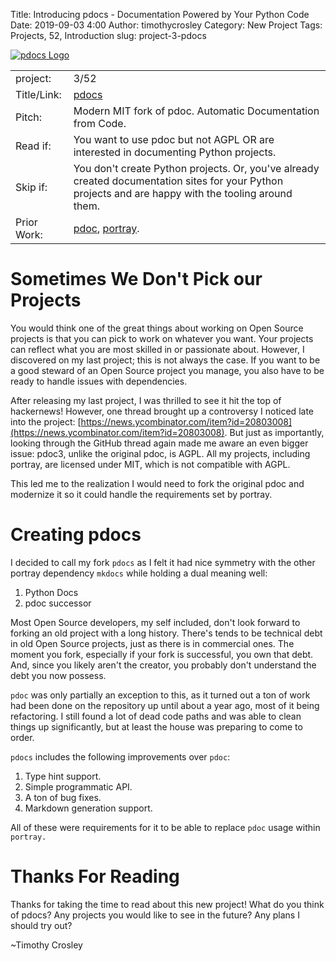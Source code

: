 Title: Introducing pdocs - Documentation Powered by Your Python Code
Date: 2019-09-03 4:00
Author: timothycrosley
Category: New Project
Tags: Projects, 52, Introduction
slug: project-3-pdocs

[![pdocs Logo](https://raw.githubusercontent.com/timothycrosley/pdocs/master/art/logo_large.png)](https://timothycrosley.github.io/pdocs/)

| | |
| ------------| -----------------------------------------------------------------------------------------------------------------------------------------------------------------------|
| project: | 3/52 |
| Title/Link: | [pdocs](https://timothycrosley.github.io/portray/) |
| Pitch: | Modern MIT fork of pdoc. Automatic Documentation from Code. |
| Read if: | You want to use pdoc but not AGPL OR are interested in documenting Python projects. |
| Skip if: | You don't create Python projects. Or, you've already created documentation sites for your Python projects and are happy with the tooling around them. |
| Prior Work: | [pdoc](https://github.com/mitmproxy/pdoc), [portray](https://timothycrosley.com/project-2-portray). |

# Sometimes We Don't Pick our Projects

You would think one of the great things about working on Open Source projects is that you can pick to work on whatever you want.
Your projects can reflect what you are most skilled in or passionate about. However, I discovered on my last project; this is not always the case.
If you want to be a good steward of an Open Source project you manage, you also have to be ready to handle issues with dependencies.

After releasing my last project, I was thrilled to see it hit the top of hackernews!
However, one thread brought up a controversy I noticed late into the project: [https://news.ycombinator.com/item?id=20803008](https://news.ycombinator.com/item?id=20803008).
But just as importantly, looking through the GitHub thread again made me aware an even bigger issue: pdoc3, unlike the original pdoc, is AGPL. All my projects, including portray, are licensed under MIT, which is not compatible with AGPL.

This led me to the realization I would need to fork the original pdoc and modernize it so it could handle the requirements set by portray.

# Creating pdocs

I decided to call my fork `pdocs` as I felt it had nice symmetry with the other portray dependency `mkdocs` while holding a dual meaning well:

1. Python Docs
2. pdoc successor

Most Open Source developers, my self included, don't look forward to forking an old project with a long history.
There's tends to be technical debt in old Open Source projects, just as there is in commercial ones. The moment you fork,
especially if your fork is successful, you own that debt. And, since you likely aren't the creator, you probably don't understand the debt you now possess.

`pdoc` was only partially an exception to this, as it turned out a ton of work had been done on the repository up until about a year ago, most of it being refactoring.
I still found a lot of dead code paths and was able to clean things up significantly, but at least the house was preparing to come to order.

`pdocs` includes the following improvements over `pdoc`:

1. Type hint support.
2. Simple programmatic API.
3. A ton of bug fixes.
4. Markdown generation support.

All of these were requirements for it to be able to replace `pdoc` usage within `portray.`

# Thanks For Reading

Thanks for taking the time to read about this new project!
What do you think of pdocs? Any projects you would like to see in the future? Any plans I should try out?

~Timothy Crosley
